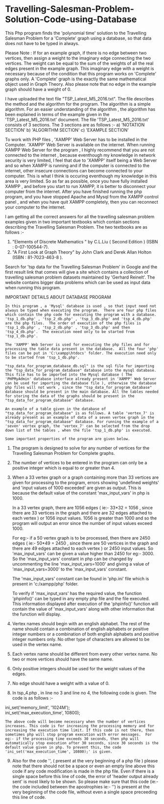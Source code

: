# Travelling-Salesman-Problem-Solution-Code-using-Database
This Php program finds the 'polynomial time' solution to the Travelling Salesman Problem for a 'Complete' graph using a database, so that data does not have to be typed in always. 

Please Note : If for an example graph, if there is no edge between two vertices, then assign a weight to the imaginary edge connecting the two vertices. The weight can be equal to the sum of the weights of all the real edges present in the example  graph. This imaginary edge with a weight is necessary because of the condition that this program works on 'Complete' graphs only.  A 'Complete' graph is the exactly the same mathematical object used in Graph Theory. Also please note that no edge in the example graph should have a weight of 0.


I have uploaded the text file "TSP_Latest_M5_2016.txt".  The file describes the method and the algorithm for the program. The algorithm is a simple algorithm.  For an easier understanding of the algorithm , the algorithm has been explained in terms of the example given in the 'TSP_Latest_M5_2016.txt' document.  The file 'TSP_Latest_M5_2016.txt' consists of 3 sections. The 3 sections are as follows :- 
a) 'NOTATION SECTION' 
b) 'ALGORITHM SECTION' 
c) 'EXAMPLE SECTION'
 

To work with PHP files , 'XAMPP' Web Server has to be installed in the Computer. 'XAMPP' Web Server is available on the internet.  When running XAMPP Web Server for the program , I highly recommend that you are not connected to the internet , because eventhough my knowledge in network security is very limited, I feel that due to 'XAMPP' itself being a Web Server and so when XAMPP is running and if the computer is connected to the internet, other insecure connections can become connected to your computer. This is what I think is occuring eventhough my knowledge in this area is very limited. So as far as possible, once you have fully installed XAMPP , and before you start to run XAMPP, it is better to disconnect your computer from the internet. After you have finished running the php program, and you have stopped Apache and Mysql from the XAMPP control panel , and when you have quit XAMPP completely, then you can reconnect your computer to the internet.

I am getting all the correct answers for all the travelling salesman problem examples given in two important textbooks which contain sections describing the Travelling Salesman Problem. The two textbooks are as follows :-
1) "Elements of Discrete Mathematics " by C.L.Liu ( Second Edition ) (ISBN : 0-07-100544-7).
2) "A First Look at Graph Theory" by John Clark and Derek Allan Holton (ISBN : 81-7023-463-8 ).

Search for 'tsp data for the Travelling Salesman Problem' in Google and the first result link that comes will give a site which contains a collection of travelling salesman problem datasets maintained by 'Gerhard Reinelt'. The website contains bigger data problems which can be used as input data when running this program.


IMPORTANT DETAILS ABOUT DATABASE PROGRAM


	In this program , a 'Mysql' database is used , so that input need not always be typed when executing the program.  There are four php files which contain the php code for executing the program with a database. 'tsp_1_db.php' , 'tsp_2_db.php' , 'tsp_3_db.php' and 'tsp_4_db.php' are the php files.  The order of execution of the php files is 'tsp_1_db.php' , 'tsp_2_db.php' , 'tsp_3_db.php' and then 'tsp_4_db.php'.  The execution need only to be started from 'tsp_1_db.php'.

	The 'XAMPP' Web Server is used for executing the php files and for processing the table data present in the database.  All the four 'php' files can be put in 'C:\xampp\htdocs' folder. The execution need only to be started from 'tsp_1_db.php'.

	"tsp_data_for_program_database_db.sql" is the sql file for importing the "tsp_data_for_program_database" database into the mysql database. This file has to be imported into the Mysql database ( The 'PHPMyAdmin' database interface already present in 'XAMPP' Web Server can be used for importing the database file ), otherwise the database php files will not work , since the "tsp_data_for_program_database" database should be present in the main database. All the tables needed for storing the data of the graphs should be present in the "tsp_data_for_program_database" database.

	An example of a table given in the database of "tsp_data_for_program_database" is as follows. A table 'vertex_7' is already present as an example of data of a seven vertex graph in the "tsp_data_for_program_database" database. For running the example of a 'seven' vertex graph, the 'vertex_7' can be selected from the drop down list of the tables , when the file 'tsp_1_db.php' is executed.
		
	Some important properties of the program are given below.

1) The program is designed to solve for any number of vertices for the Travelling Salesman Problem for Complete graphs.

2) The number of vertices to be entered in the program can only be a positive integer which is equal to or greater than 4.

3) When a 33 vertex graph or a graph containing more than 33 vertices are given for processing to the program, errors showing 'undefined weights' and 'input values of 1000 exceeded' are given as output. This is because the default value of the constant 'max_input_vars' in php is 1000.
 
	In a 33 vertex graph, there are 1056 edges ( ie:- 33*32 = 1056 , since there are 33 vertices in the graph and there are 32 edges attached to each vertex ) or 1056 input values. 1056 is greater than 1000 and so the program will output an error since the number of input values exceed 1000.

	For eg:- if a 50 vertex graph is to be processed, then there are 2450 edges  ( ie:- 50*49 = 2450 , since there are 50 vertices in the graph and there are 49 edges attached to each vertex ) or 2450 input values. So 'max_input_vars' can be given a value higher than 2450 for eg:- 3000.  So the 'max_input_vars' constant in php can be changed by uncommenting the line 'max_input_vars=1000' and giving a value of 'max_input_vars=3000' to the 'max_input_vars' constant.  

	The 'max_input_vars' constant can be found in 'php.ini' file which is present in 'c:/xampp/php' folder.

	To verify if 'max_input_vars' has the required value, the function 'phpinfo()' can be typed in any empty php file and the file executed. This information displayed after execution of the 'phpinfo()' function will contain the value of 'max_input_vars' along with other information that the function will display.

4) Vertex names should begin with an english alphabet. The rest of the name should contain a combination of english alphabets or positive integer numbers or a combination of both english alphabets and positive integer numbers only. No other type of characters are allowed to be used in the vertex name.

5) Each vertex name should be different from every other vertex name. No two or more vertices should have the same name.

6) Only positive integers should be used for the weight values of the edges.

7) No edge should have a weight with a value of 0.

8) In tsp_4.php , in line no 3 and line no 4, the following code is given. The code is as follows :-

ini_set('memory_limit', '1024M');     
ini_set('max_execution_time', 10800);

	The above code will become necessary when the number of vertices increases. This code is for increasing the processing memory and for increasing the execution time limit. If this code is not there, then sometimes php will stop program execution with error messages.  For eg:- if the processing time exceeds 30 seconds, then php will automatically stop execution after 30 seconds, since 30 seconds is the default value given in php. To prevent this, the code 'ini_set('max_execution_time', 10800);' is given.

9) Also for the code '<?php session_start(); ?>', ( present at the very beginning of a php file ) please note that there should not be a space or even an empty line above this code if any code modification is made in the php file. Even if there is a single space before this line of code, the error of 'header output already sent' is most likely to be shown. So please make sure that this code (ie:- the code included between the apostrophies ie:- '<?php session_start(); ?>') is present at the very beginning of the code file, without even a single space preceeding this line of code.

